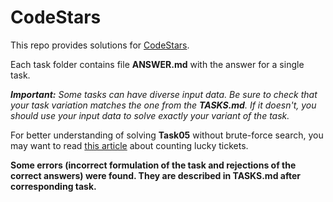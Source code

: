 # CodeStars

This repo provides solutions for [CodeStars](http://contests.techdays.ru/CodeStars/).

Each task folder contains file __ANSWER.md__ with the answer for a single task.

*__Important:__ Some tasks can have diverse input data. Be sure to check that your task variation matches the one from the __TASKS.md__. If it doesn't, you should use your input data to solve exactly your variant of the task.*

For better understanding of solving **Task05** without brute-force search, you may want to read [this article](http://www.ega-math.narod.ru/Quant/Tickets.htm#A2) about counting lucky tickets.

__Some errors (incorrect formulation of the task and rejections of the correct answers) were found. They are described in **TASKS.md** after corresponding task.__
